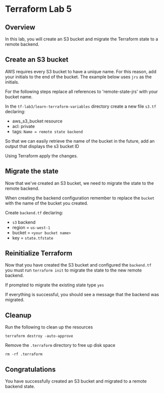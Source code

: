 # Terraform Lab 5

## Overview 
In this lab, you will create an S3 bucket and migrate the Terraform state to a remote backend. 

## Create an S3 bucket 
AWS requires every S3 bucket to have a unique name. For this reason, add your initials to the end of the bucket. The example below uses `jrs` as the initials.

For the following steps replace all references to 'remote-state-jrs' with your bucket name.

In the `tf-lab3/learn-terraform-variables` directory create a new file `s3.tf` declaring:
- aws_s3_bucket resource
- acl: private
- tags: `Name = remote state backend`


So that we can easily retrieve the name of the bucket in the future, add an output that displays the s3 bucket ID

Using Terraform apply the changes. 

## Migrate the state
Now that we've created an S3 bucket, we need to migrate the state to the remote backend. 

When creating the backend configuration remember to replace the `bucket` with the name of the bucket you created. 

Create `backend.tf` declaring:
- `s3` backend
- region = `us-west-1`
- bucket = `<your bucket name>`
- key = `state.tfstate`


## Reinitialize Terraform 
Now that you have created the S3 bucket and configured the `backend.tf` you must run `terraform init` to migrate the state to the new remote backend. 

If prompted to migrate the existing state type `yes`

If everything is successful, you should see a message that the backend was migrated. 

## Cleanup

Run the following to clean up the resources

```
terraform destroy -auto-approve
```

Remove the `.terraform` directory to free up disk space

```
rm -rf .terraform
```



## Congratulations

You have successfully created an S3 bucket and migrated to a remote backend state.
